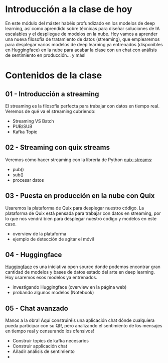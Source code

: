 # Introducción a la clase de hoy
En este módulo del máster habéis profundizado en los modelos de deep learning, así como aprendido sobre técnicas para diseñar soluciones de IA escalables y el despliegue de modelos en la nube. Hoy vamos a aprender una nueva filosofía de tratamiento de datos (streaming), que emplearemos para desplegar varios modelos de deep learning ya entrenados (disponibles en Huggingface) en la nube para acabar la clase con un chat con análisis de sentimiento en producción... y más!

# Contenidos de la clase
## 01 - Introducción a streaming
El streaming es la filosofía perfecta para trabajar con datos en tiempo real. Veremos de qué va el streaming cubriendo:
- Streaming VS Batch
- PUB/SUB
- Kafka Topic

## 02 - Streaming con quix streams
Veremos cómo hacer streaming con la librería de Python [quix-streams](https://github.com/quixio/quix-streams):
- pub()
- sub()
- procesar datos

## 03 - Puesta en producción en la nube con Quix
Usaremos la plataforma de Quix para desplegar nuestro código. La plataforma de Quix está pensada para trabajar con datos en streaming, por lo que nos vendrá bien para desplegar nuestro código y modelos en este caso.
- overview de la plataforma
- ejemplo de detección de agitar el móvil

## 04 - Huggingface
[Huggingface](https://huggingface.co/) es una iniciativa open source donde podemos encontrar gran cantidad de modelos y bases de datos estado del arte en deep learning. Hoy usaremos esos modelos ya entrenados.
- investigando Huggingface (overview en la página web)
- probando algunos modelos (Notebook)

## 05 - Chat avanzado
Manos a la obra! Aquí construiréis una aplicación chat dónde cualquiera pueda participar con su QR, pero analizando el sentimiento de los mensajes en tiempo real y censurando los ofensivos!
- Construír topics de kafka necesarios
- Construir applicación chat
- Añadir análisis de sentimiento
- 

